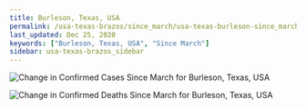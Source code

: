 ```yaml
---
title: Burleson, Texas, USA
permalink: /usa-texas-brazos/since_march/usa-texas-burleson-since_march.html
last_updated: Dec 25, 2020
keywords: ["Burleson, Texas, USA", "Since March"]
sidebar: usa-texas-brazos_sidebar
---
```


![Change in Confirmed Cases Since March for Burleson, Texas, USA](/covid_tracker/images/graphs/usa-texas-burleson-delta_confirmed-since_march_graph.png)

![Change in Confirmed Deaths Since March for Burleson, Texas, USA](/covid_tracker/images/graphs/usa-texas-burleson-delta_deaths-since_march_graph.png)
